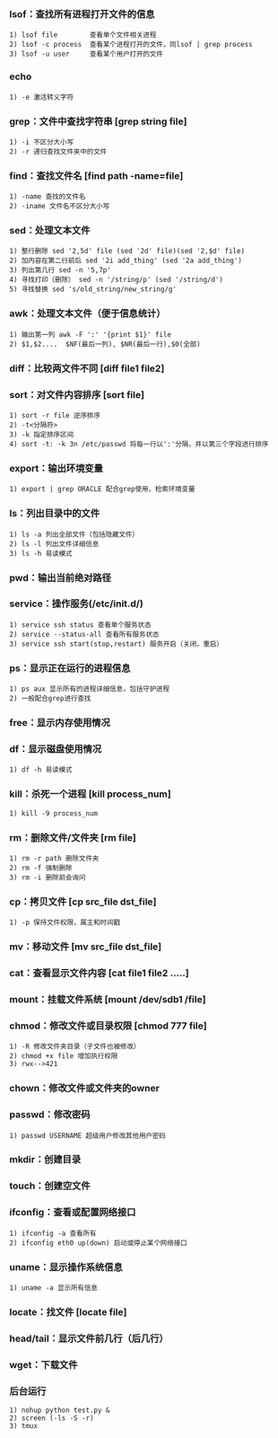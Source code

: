 ### lsof：查找所有进程打开文件的信息
	1) lsof file 		查看单个文件相关进程
	2) lsof -c process	查看某个进程打开的文件，同lsof | grep process
	3) lsof -u user		查看某个用户打开的文件
	
### echo
	1) -e 激活转义字符
	
### grep：文件中查找字符串 [grep string file]
	1) -i 不区分大小写
	2) -r 递归查找文件夹中的文件
	
### find：查找文件名 [find path -name=file]
	1) -name 查找的文件名
	2) -iname 文件名不区分大小写

### sed：处理文本文件
	1) 整行删除 sed '2,5d' file (sed '2d' file)(sed '2,$d' file)
	2) 加内容在第二行前后 sed '2i add_thing' (sed '2a add_thing')
	3) 列出第几行 sed -n '5,7p'
	4) 寻找打印（删除） sed -n '/string/p' (sed '/string/d')
	5) 寻找替换 sed 's/old_string/new_string/g'
	
### awk：处理文本文件（便于信息统计）
	1) 输出第一列 awk -F ':' '{print $1}' file
	2) $1,$2....  $NF(最后一列), $NR(最后一行),$0(全部)
	
### diff：比较两文件不同 [diff file1 file2]

### sort：对文件内容排序 [sort file]
	1) sort -r file 逆序排序
	2) -t<分隔符>
	3) -k 指定排序区间
	4) sort -t: -k 3n /etc/passwd 将每一行以':'分隔，并以第三个字段进行排序
	
### export：输出环境变量
	1) export | grep ORACLE 配合grep使用，检索环境变量
	
### ls：列出目录中的文件
	1) ls -a 列出全部文件（包括隐藏文件）
	2) ls -l 列出文件详细信息
	3) ls -h 易读模式
	
### pwd：输出当前绝对路径

### service：操作服务(/etc/init.d/)
	1) service ssh status 查看单个服务状态
	2) service --status-all 查看所有服务状态
	3) service ssh start(stop,restart) 服务开启（关闭，重启）
	
### ps：显示正在运行的进程信息
	1) ps aux 显示所有的进程详细信息，包括守护进程
	2) 一般配合grep进行查找
	
### free：显示内存使用情况

### df：显示磁盘使用情况
	1) df -h 易读模式
	
### kill：杀死一个进程 [kill process_num]
	1) kill -9 process_num
	
### rm：删除文件/文件夹 [rm file]
	1) rm -r path 删除文件夹
	2) rm -f 强制删除
	3) rm -i 删除前会询问
	
### cp：拷贝文件 [cp src_file dst_file]
	1) -p 保持文件权限，属主和时间戳

### mv：移动文件 [mv src_file dst_file]

### cat：查看显示文件内容 [cat file1 file2 .....]

### mount：挂载文件系统 [mount /dev/sdb1 /file]

### chmod：修改文件或目录权限 [chmod 777 file]
	1) -R 修改文件夹目录（子文件也被修改）
	2) chmod +x file 增加执行权限
	3) rwx-->421
	
### chown：修改文件或文件夹的owner

### passwd：修改密码
	1) passwd USERNAME 超级用户修改其他用户密码
	
### mkdir：创建目录

### touch：创建空文件

### ifconfig：查看或配置网络接口
	1) ifconfig -a 查看所有
	2) ifconfig eth0 up(down) 启动或停止某个网络接口
	
### uname：显示操作系统信息
	1) uname -a 显示所有信息
	
### locate：找文件 [locate file]

### head/tail：显示文件前几行（后几行）

### wget：下载文件

### 后台运行
	1) nohup python test.py &
	2) screen (-ls -S -r)
	3) tmux